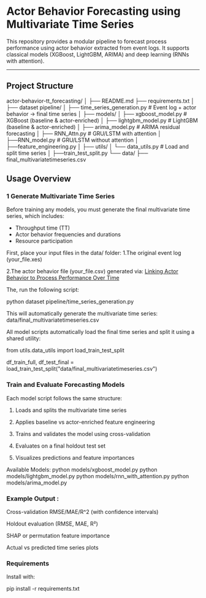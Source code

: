 #  Actor Behavior Forecasting using Multivariate Time Series

This repository provides a modular pipeline to forecast process performance using actor behavior extracted from event logs. It supports classical models (XGBoost, LightGBM, ARIMA) and deep learning (RNNs with attention).

---

## Project Structure
actor-behavior-tt_forecasting/
│
├── README.md
├── requirements.txt
│
├── dataset pipeline/
│ ├── time_series_generation.py # Event log + actor behavior → final time series
│
├── models/
│ ├── xgboost_model.py # XGBoost (baseline & actor-enriched)
│ ├── lightgbm_model.py # LightGBM (baseline & actor-enriched)
│ ├── arima_model.py # ARIMA residual forecasting
│ ├── RNN_Attn.py # GRU/LSTM with attention
│ ├──RNN_model.py # GRU/LSTM without attention
│ ├──feature_engineering.py
│
├── utils/
│ └── data_utils.py # Load and split time series
│ ├──train_test_split.py
└── data/
├── final_multivariatetimeseries.csv

## Usage Overview

### 1️ Generate Multivariate Time Series

Before training any models, you must generate the final multivariate time series, which includes:

- Throughput time (TT)
- Actor behavior frequencies and durations
- Resource participation

First, place your input files in the data/ folder:
1.The original event log (your_file.xes)

2.The actor behavior file (your_file.csv) generated via: [Linking Actor Behavior to Process Performance Over Time](https://arxiv.org/abs/2507.23037)

The, run the following script:

python dataset pipeline/time_series_generation.py

This will automatically generate the multivariate time series: data/final_multivariatetimeseries.csv

All model scripts automatically load the final time series and split it using a shared utility:

from utils.data_utils import load_train_test_split

df_train_full, df_test_final = load_train_test_split("data/final_multivariatetimeseries.csv")

### Train and Evaluate Forecasting Models 

Each model script follows the same structure:

1. Loads and splits the multivariate time series

2. Applies baseline vs actor-enriched feature engineering

3. Trains and validates the model using cross-validation

4. Evaluates on a final holdout test set

5. Visualizes predictions and feature importances

Available Models:
python models/xgboost_model.py
python models/lightgbm_model.py
python models/rnn_with_attention.py
python models/arima_model.py

### Example Output : 
Cross-validation RMSE/MAE/R^2 (with confidence intervals)

Holdout evaluation (RMSE, MAE, R²)

SHAP or permutation feature importance

Actual vs predicted time series plots

### Requirements 
Install with:

pip install -r requirements.txt

